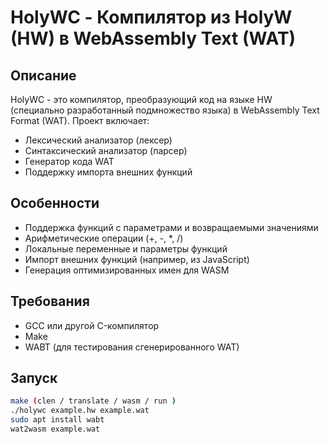 # HolyWC - Компилятор из HolyW (HW) в WebAssembly Text (WAT)

## Описание

HolyWC - это компилятор, преобразующий код на языке HW (специально разработанный подмножество языка) в WebAssembly Text Format (WAT). Проект включает:

- Лексический анализатор (лексер)
- Синтаксический анализатор (парсер)
- Генератор кода WAT
- Поддержку импорта внешних функций

## Особенности

- Поддержка функций с параметрами и возвращаемыми значениями
- Арифметические операции (+, -, *, /)
- Локальные переменные и параметры функций
- Импорт внешних функций (например, из JavaScript)
- Генерация оптимизированных имен для WASM

## Требования

- GCC или другой C-компилятор
- Make
- WABT (для тестирования сгенерированного WAT)

## Запуск

```bash
make (clen / translate / wasm / run )
./holywc example.hw example.wat
sudo apt install wabt
wat2wasm example.wat
```